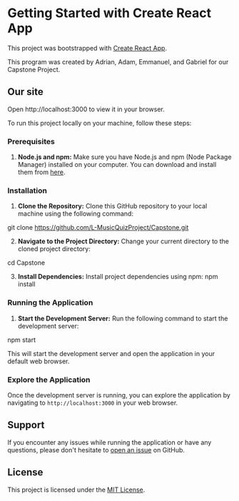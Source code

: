 # Getting Started with Create React App

This project was bootstrapped with [Create React App](https://github.com/facebook/create-react-app).

This program was created by Adrian, Adam, Emmanuel, and Gabriel for our Capstone Project.

## Our site

Open http://localhost:3000 to view it in your browser.

To run this project locally on your machine, follow these steps:

### Prerequisites

1. **Node.js and npm:** Make sure you have Node.js and npm (Node Package Manager) installed on your computer. You can download and install them from [here](https://nodejs.org/).

### Installation

1. **Clone the Repository:** Clone this GitHub repository to your local machine using the following command:

git clone https://github.com/L-MusicQuizProject/Capstone.git

2. **Navigate to the Project Directory:** Change your current directory to the cloned project directory:

cd Capstone

3. **Install Dependencies:** Install project dependencies using npm:
   npm install

### Running the Application

1. **Start the Development Server:** Run the following command to start the development server:

npm start

This will start the development server and open the application in your default web browser.

### Explore the Application

Once the development server is running, you can explore the application by navigating to `http://localhost:3000` in your web browser.

## Support

If you encounter any issues while running the application or have any questions, please don't hesitate to [open an issue](https://github.com/L-MusicQuizProject/Capstone.git) on GitHub.

## License

This project is licensed under the [MIT License](LICENSE).
